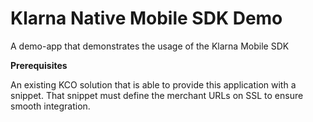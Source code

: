 # Klarna Native Mobile SDK Demo
A demo-app that demonstrates the usage of the Klarna Mobile SDK

**Prerequisites**

An existing KCO solution that is able to provide this application with a snippet.
That snippet must define the merchant URLs on SSL to ensure smooth integration.
